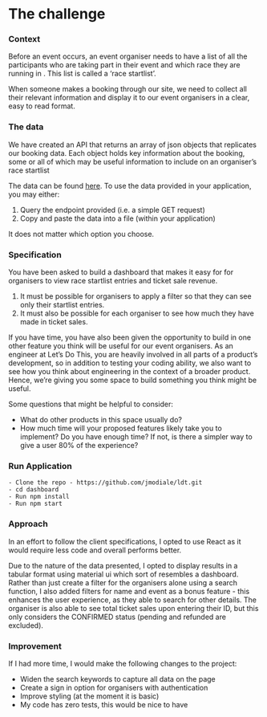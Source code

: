 # The challenge

### Context

Before an event occurs, an event organiser needs to have a list of all the participants who are taking part in their event and which race they are running in . This list is called a ‘race startlist’.

When someone makes a booking through our site, we need to collect all their relevant information and display it to our event organisers in a clear, easy to read format.

### The data

We have created an API that returns an array of json objects that replicates our booking data. Each object holds key information about the booking, some or all of which may be useful information to include on an organiser’s race startlist

The data can be found [here](https://ldt-tech-test.herokuapp.com/api/startlistentries). To use the data provided in your application, you may either:

1. Query the endpoint provided (i.e. a simple GET request)
2. Copy and paste the data into a file (within your application)

It does not matter which option you choose.

### Specification

You have been asked to build a dashboard that makes it easy for for organisers to view race startlist entries and ticket sale revenue.

1. It must be possible for organisers to apply a filter so that they can see only their startlist entries.
2. It must also be possible for each organiser to see how much they have made in ticket sales.

If you have time, you have also been given the opportunity to build in one other feature you think will be useful for our event organisers. As an engineer at Let’s Do This, you are heavily involved in all parts of a product’s development, so in addition to testing your coding ability, we also want to see how you think about engineering in the context of a broader product. Hence, we’re giving you some space to build something you think might be useful.

Some questions that might be helpful to consider:

- What do other products in this space usually do?
- How much time will your proposed features likely take you to implement? Do you have enough time? If not, is there a simpler way to give a user 80% of the experience?

### Run Application

```
- Clone the repo - https://github.com/jmodiale/ldt.git
- cd dashboard
- Run npm install
- Run npm start
```

### Approach

In an effort to follow the client specifications, I opted to use React as it would require less code and overall performs better.

Due to the nature of the data presented, I opted to display results in a tabular format using material ui which sort of resembles a dashboard. Rather than just create a filter for the organisers alone using a search function, I also added filters for name and event as a bonus feature - this enhances the user experience, as they able to search for other details. The organiser is also able to see total ticket sales upon entering their ID, but this only considers the CONFIRMED status (pending and refunded are excluded).

### Improvement
If I had more time, I would make the following changes to the project:
- Widen the search keywords to capture all data on the page
- Create a sign in option for organisers with authentication
- Improve styling (at the moment it is basic)
- My code has zero tests, this would be nice to have

